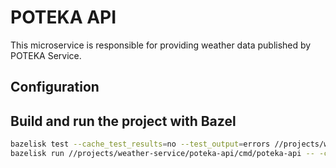 # POTEKA API

This microservice is responsible for providing weather data published by POTEKA Service.

## Configuration

## Build and run the project with Bazel

```bash
bazelisk test --cache_test_results=no --test_output=errors //projects/weather-service/poteka-api/...
bazelisk run //projects/weather-service/poteka-api/cmd/poteka-api -- -c=$(pwd)/projects/weather-service/poteka-api/local/config/config.toml
```
